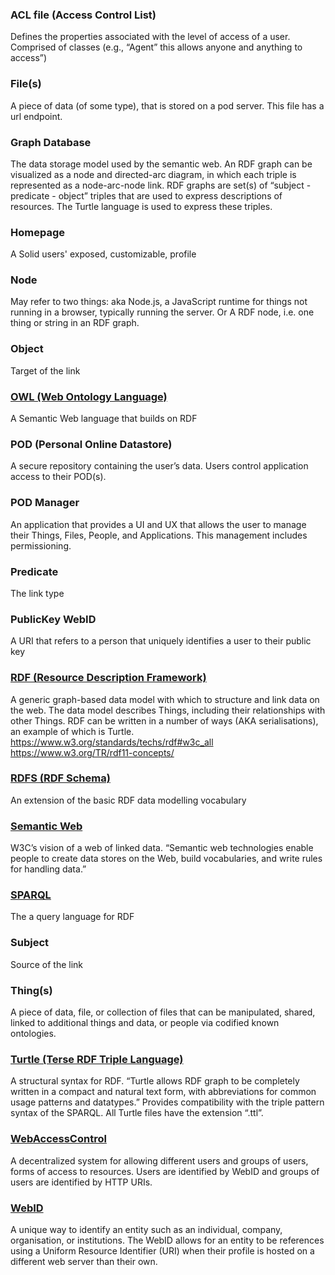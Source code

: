 ### ACL file (Access Control List)
Defines the properties associated with the level of access of a user. Comprised of classes (e.g., “Agent” this allows anyone and anything to access”)

### File(s)
A piece of data (of some type), that is stored on a pod server. This file has a url endpoint. 

### Graph Database 
The data storage model used by the semantic web. An RDF graph can be visualized as a node and directed-arc diagram, in which each triple is represented as a node-arc-node link. RDF graphs are set(s) of “subject - predicate - object” triples that are used to express descriptions of resources. The Turtle language is used to express these triples. 

### Homepage
A Solid users' exposed, customizable, profile

### Node
May refer to two things:
aka Node.js, a JavaScript runtime for things not running in a browser, typically running the server.
Or A RDF node, i.e. one thing or string in an RDF graph.

### Object
Target of the link

### [OWL (Web Ontology Language)](https://www.w3.org/2001/sw/wiki/OWL)
A Semantic Web language that builds on RDF

### POD (Personal Online Datastore)
A secure repository containing the user’s data. Users control application access to their POD(s).

### POD Manager
An application that provides a UI and UX that allows the user to manage their Things, Files, People, and Applications. This management includes permissioning.

### Predicate 
The link type

### PublicKey WebID
A URI that refers to a person that uniquely identifies a user to their public key

### [RDF (Resource Description Framework)](https://www.w3.org/RDF/)
A generic graph-based data model with which to structure and link data on the web. The data model describes Things, including their relationships with other Things. RDF can be written in a number of ways (AKA serialisations), an example of which is Turtle. 
https://www.w3.org/standards/techs/rdf#w3c_all
https://www.w3.org/TR/rdf11-concepts/

### [RDFS (RDF Schema)](https://www.w3.org/TR/2014/REC-rdf-schema-20140225/)
An extension of the basic RDF data modelling vocabulary

### [Semantic Web](https://www.w3.org/standards/semanticweb/)
W3C’s vision of a web of linked data. “Semantic web technologies enable people to create data stores on the Web, build vocabularies, and write rules for handling data.”

### [SPARQL](https://www.w3.org/TR/sparql11-query/)
The a query language for RDF

### Subject
Source of the link

### Thing(s)
A piece of data, file, or collection of files that can be manipulated, shared, linked to additional things and data, or people via codified known ontologies.

### [Turtle (Terse RDF Triple Language)](https://www.w3.org/TR/2014/REC-turtle-20140225/)
A structural syntax for RDF. “Turtle allows RDF graph to be completely written in a compact and natural text form, with abbreviations for common usage patterns and datatypes.” Provides compatibility with the triple pattern syntax of the SPARQL. All Turtle files have the extension “.ttl”. 

### [WebAccessControl](https://www.w3.org/wiki/WebAccessControl#Resources_covered_by_the_ACL)
A decentralized system for allowing different users and groups of users, forms of access to resources. Users are identified by WebID and groups of users are identified by HTTP URIs.  

### [WebID](https://www.w3.org/wiki/WebID)
A unique way to identify an entity such as an individual, company, organisation, or institutions. The WebID allows for an entity to be references using a Uniform Resource Identifier (URI) when their profile is hosted on a different web server than their own. 

